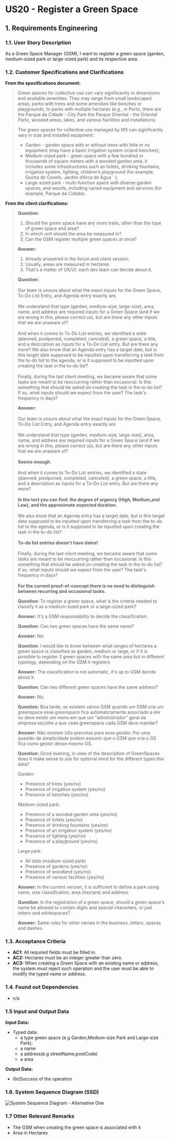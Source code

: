 # US20 - Register a Green Space

## 1. Requirements Engineering

### 1.1. User Story Description

As a Green Space Manager (GSM), I want to register a green space (garden, medium-sized park or large-sized park) and its
respective area.

### 1.2. Customer Specifications and Clarifications

**From the specifications document:**

> Green spaces for collective use can vary significantly in dimensions and
> available amenities. They may range from small landscaped areas, parks
> with trees and some amenities like benches or playgrounds, to parks with
> multiple hectares (e.g., in Porto, there are the Parque da Cidade - City Park the Parque Oriental - the Oriental
> Park),
> wooded areas, lakes, and various facilities and installations.

> The green spaces for collective use managed by MS can significantly vary in
> size and installed equipment:
> - Garden - garden space with or without trees with little or no equipment
    (may have a basic irrigation system or/and benches);
>- Medium-sized park - green space with a few hundred or thousands of
   > square meters with a wooded garden area, it includes some infrastructures such as toilets, drinking fountains,
   > irrigation system, lighting,
   > children’s playground (for example, Quinta do Covelo, Jardim d’Arca
   > de Agua ´ );
>- Large-sized park - multi-function space with diverse garden spaces, and
   > woods, including varied equipment and services (for example, Parque
   > da Cidade).

**From the client clarifications:**

> **Question:**
>1. Should the green space have any more traits, other than the type of green space and area?
>2. In which unit should the area be measured in?
>3. Can the GSM register multiple green spaces at once?
>
> **Answer:**
>1. Already answered in the forum and client session.
>2. Usually, areas are measured in hectares.
>3. That's a matter of UX/UI, each dev team can decide about it.


> **Question:**
> <br><br>Our team is unsure about what the exact inputs for the Green Space, To-Do List Entry, and Agenda entry exactly
> are.
> <br><br>We understand that type (garden, medium-size, large-size), area, name, and address are required inputs for a
> Green
> Space (and if we are wrong in this, please correct us), but are there any other inputs that we are unaware of?
> <br><br>And when it comes to To-Do List entries, we identified a state (planned, postponed, completed, canceled), a
> green
> space,
> a title, and a description as inputs for a To-Do List entry. But are there any more? We also know that an Agenda
> entry
> has a target date, but is this target date supposed to be inputted upon transferring a task from the to-do list to
> the
> agenda, or is it supposed to be inputted upon creating the task in the to-do list?
> <br><br>Finally, during the last client meeting, we became aware that some tasks are meant to be reoccurring rather
> than
> occasional. Is this something that should be asked on creating the task in the to-do list? If so, what inputs should
> we
> expect from the user? The task's frequency in days?
>
> **Answer:**
> <br><br>Our team is unsure about what the exact inputs for the Green Space, To-Do List Entry, and Agenda entry exactly
> are.
> <br><br>We understand that type (garden, medium-size, large-size), area, name, and address are required inputs for a
> Green
> Space (and if we are wrong in this, please correct us), but are there any other inputs that we are unaware of?
> <br><br><b>Seems enough</b>.
> <br><br>And when it comes to To-Do List entries, we identified a state (planned, postponed, completed, canceled), a
> green
> space,
> a title, and a description as inputs for a To-Do List entry. But are there any more?
> <br><br><b>In the text you can find: the degree of urgency (High, Medium,and Low), and the approximate expected
> duration.</b>
> <br><br>We also know that an Agenda entry has a target date, but is this target date supposed to be inputted upon
> transferring a
> task from the to-do list to the agenda, or is it supposed to be inputted upon creating the task in the to-do list?
> <br><br><b>To-do list entries doesn't have dates!</b>
> <br><br>Finally, during the last client meeting, we became aware that some tasks are meant to be reoccurring rather
> than
> occasional. Is this something that should be asked on creating the task in the to-do list? If so, what inputs should
> we
> expect from the user? The task's frequency in days?
> <br><br><b>For the current proof-of-concept there is no need to distinguish between recurring and occasional
> tasks.</b>

> **Question:** To register a green space, what is the criteria needed to classify it as a medium-sized park or a
> large-sized park?
>
> **Answer:** It's a GSM responsability to decide the classification.

> **Question:** Can two green spaces have the same name?
>
> **Answer:** No.

> **Question:**  I would like to know between what ranges of hectares a green space is classified as garden, medium or
> large, or if it is possible to register 2 green spaces with the same area but in different typology, depending on the
> GSM it registers
>
> **Answer:** The classification is not automatic, it's up to GSM decide about it.

> **Question:** Can two different green spaces have the same address?
>
> **Answer:** No.

> **Question:** Boa tarde, se existem vários GSM quando um GSM cria um greenspace esse greenspace fica automaticamente
> associado a ele ou deve existir um menu em que um "administrador" geral da empresa escolhe a que cada greenspace cada
> GSM deve mandar?
>
> **Answer:** Não existem USs previstas para essa gestão.
> Por uma questão de simplicidade podem assumir que o GSM que cria o GS fica como gestor desse mesmo GS.

> **Question:**
> Good evening, in view of the description of GreenSpaces does it make sense to ask for optional mind for the different
> types this data?
>
>Garden:
>- Presence of trees (yes/no)
>- Presence of irrigation system (yes/no)
>- Presence of benches (yes/no)
>
>Medium-sized park:
>- Presence of a wooded garden area (yes/no)
>- Presence of toilets (yes/no)
>- Presence of drinking fountains (yes/no)
>- Presence of an irrigation system (yes/no)
>- Presence of lighting (yes/no)
>- Presence of a playground (yes/no)
>
>Large park:
>- All data (medium-sized park)
>- Presence of gardens (yes/no)
>- Presence of woodland (yes/no)
>- Presence of various facilities (yes/no)
>
> **Answer:**
> In the current version, it is sufficient to define a park using name, size classification, area (hectare) and address.

> **Question:** In the registration of a green space, should a green space's name be allowed to contain digits and special characters, or just letters and whitespaces?
>
> **Answer:** Same rules for other names in the business, letters, spaces and dashes.


### 1.3. Acceptance Criteria

* **AC1:** All required fields must be filled in.
* **AC2:** Hectares must be an integer greater than zero.
* **AC3:** When creating a Green Space with an existing name or address, the system must reject such operation and the
  user must be
  able to modify the typed name or address.

### 1.4. Found out Dependencies

* n/a

### 1.5 Input and Output Data

**Input Data:**

* Typed data:
    * a type green space (e.g Garden,Medium-size Park and Large-size Park);
    * a name
    * a address(e.g streetName,postCode)
    * a area

**Output Data:**

* (In)Success of the operation

### 1.6. System Sequence Diagram (SSD)

![System Sequence Diagram - Alternative One](svg/us20-system-sequence-diagram.svg)

### 1.7 Other Relevant Remarks

* The GSM when creating the green space is associated with it
* Area in Hectares